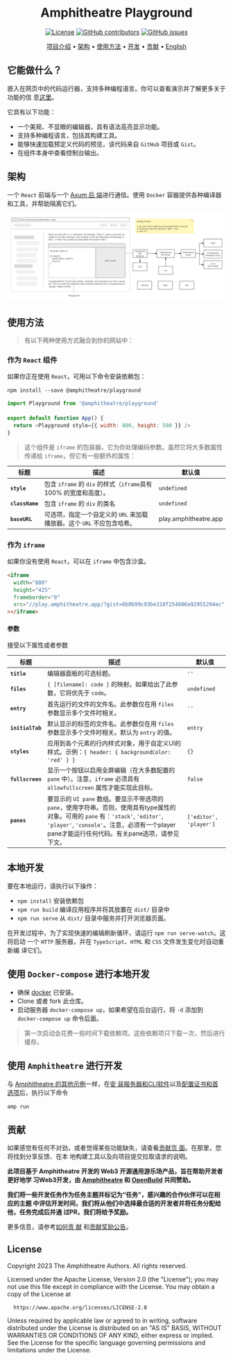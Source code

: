 <div align="center">

# Amphitheatre Playground

[![License](https://img.shields.io/github/license/amphitheatre-app/playground)](https://github.com/amphitheatre-app/playground/blob/master/LICENSE)
[![GitHub
contributors](https://img.shields.io/github/contributors/amphitheatre-app/playground)](https://github.com/amphitheatre-app/playground/graphs/contributors)
[![GitHub
issues](https://img.shields.io/github/issues/amphitheatre-app/playground)](https://github.com/amphitheatre-app/playground/issues)

[项目介绍](#它能做什么) •
[架构](#架构) •
[使用方法](#使用方法) •
[开发](#本地开发) •
[贡献](#贡献) •
[English](README.md)

</div>

## 它能做什么？

嵌入在网页中的代码运行器，支持多种编程语言。你可以查看演示并了解更多关于功能的信
息[这里](https://play.amphitheatre.app)。

它具有以下功能：

- 一个美观、不显眼的编辑器，具有语法高亮显示功能。
- 支持多种编程语言，包括其构建工具。
- 能够快速加载预定义代码的预览，该代码来自 `GitHub` 项目或 `Gist`。
- 在组件本身中查看控制台输出。


## 架构

一个 `React` 前端与一个 [Axum 后
端](https://github.com/amphitheatre-app/playground-api)进行通信。使用 `Docker`
容器提供各种编译器和工具，并帮助隔离它们。

![Playground Architecture](./docs/images/architecture.jpg)

## 使用方法

> 有以下两种使用方式融合到你的网站中：

### 作为 `React` 组件

如果你正在使用 `React`，可用以下命令安装依赖包：

```shell
npm install --save @amphitheatre/playground
```

```javascript
import Playground from '@amphitheatre/playground'

export default function App() {
  return <Playground style={{ width: 800, height: 500 }} />
}
```

> 这个组件是 `iframe` 的包装器，它为你处理编码参数。虽然它将大多数属性传递给
> `iframe`，但它有一些额外的属性：


| 标题 | 描述  | 默认值 |
| --------------- | ------------------------------------------------------------ | --------------------- |
| **`style`**     | 包含 `iframe` 的 `div` 的样式（`iframe`具有 100% 的宽度和高度）。 | `undefined`           |
| **`className`** | 包含 `iframe` 的 `div` 的类名         | `undefined`           |
| **`baseURL`**   | 可选项，指定一个自定义的 `URL` 来加载播放器。这个 `URL` 不应包含哈希。 | play.amphitheatre.app |

### 作为 `iframe`

如果你没有使用 `React`，可以在 `iframe` 中包含沙盒。

```html
<iframe
  width="880"
  height="425"
  frameborder="0"
  src="//play.amphitheatre.app/?gist=6b8b99c93be318f254606a92955294ec"
></iframe>
```

#### 参数

接受以下属性或者参数

| 标题 | 描述  | 默认值 |
| ---------------- | ------------------------------------------------------------ | ---------------------- |
| **`title`**      | 编辑器面板的可选标题。                     | `''`                   |
| **`files`**      | `{ [filename]: code }` 的映射。如果给出了此参数，它将优先于 `code`。 | `undefined`            |
| **`entry`**      | 首先运行的文件的文件名。此参数仅在用 `files` 参数显示多个文件时相关。 | `''`                   |
| **`initialTab`** | 默认显示的标签的文件名。此参数仅在用 `files` 参数显示多个文件时相关。默认为 `entry` 的值。| `entry`                |
| **`styles`**     | 应用到各个元素的行内样式对象，用于自定义UI的样式。示例：`{ header: { backgroundColor: 'red' } }` | `{}`                   |
| **`fullscreen`** | 显示一个按钮以启用全屏编辑（在大多数配置的 `pane` 中）。注意，`iframe` 必须具有 `allowfullscreen` 属性才能实现此目标。 | `false`                |
| **`panes`**      | 要显示的 `UI pane` 数组。要显示不带选项的 `pane`，使用字符串。否则，使用具有type属性的对象。可用的 `pane` 有：`'stack'`, `'editor'`, `'player'`, `'console'`。注意，必须有一个player pane才能运行任何代码。有关pane选项，请参见下文。 | `['editor', 'player']` |

## 本地开发

要在本地运行，请执行以下操作：

- `npm install` 安装依赖包
- `npm run build` 编译应用程序并将其放置在 `dist/` 目录中
- `npm run serve` 从 `dist/` 目录中服务并打开浏览器页面。


在开发过程中，为了实现快速的编辑刷新循环，请运行 `npm run serve-watch`。这将启动
一个 `HTTP` 服务器，并在 `TypeScript`、`HTML` 和 `CSS` 文件发生变化时自动重新编
译它们。

## 使用 `Docker-compose` 进行本地开发

- 确保 [docker](https://docs.docker.com/get-docker/) 已安装。
- Clone 或者 fork 此仓库。
- 启动服务器 `docker-compose up`，如果希望在后台运行，将 `-d` 添加到
  `docker-compose up` 命令后面。

> 第一次启动会花费一些时间下载依赖项。这些依赖项只下载一次，然后进行缓存。

## 使用 `Amphitheatre` 进行开发

与 [Amphitheatre 的其他示例](https://docs.amphitheatre.app/examples/)一样，在[安
装服务器和CLI软件](https://docs.amphitheatre.app/installation/)以及[配置证书和首
选项](https://docs.amphitheatre.app/getting-started/initialize/)后，执行以下命令

```bash
amp run
```

## 贡献

如果感觉有任何不对劲，或者觉得某些功能缺失，请查看[贡献页
面](https://docs.amphitheatre.app/contributing/)。在那里，您将找到分享反馈、在本
地构建工具以及向项目提交拉取请求的说明。

**此项目基于 Amphitheatre 开发的 Web3 开源通用游乐场产品，旨在帮助开发者更好地学
习Web3开发，由 [Amphitheatre](https://amphitheatre.app/) 和
[OpenBuild](https://openbuild.xyz) 共同赞助。**

**我们将一些开发任务作为任务主题并标记为“任务”，感兴趣的合作伙伴可以在相应的主题
中评估开发时间，我们将从他们中选择最合适的开发者并将任务分配给他，任务完成后并通
过PR，我们将给予奖励。**

更多信息，请参考[如何贡
献](https://github.com/amphitheatre-app/playground/blob/master/docs/how_to_contribute.zh-CN.md)
和[贡献奖励公告](https://github.com/amphitheatre-app/playground/issues/4)。

## License

Copyright 2023 The Amphitheatre Authors. All rights reserved.

Licensed under the Apache License, Version 2.0 (the "License"); you may not use
this file except in compliance with the License. You may obtain a copy of the
License at

      https://www.apache.org/licenses/LICENSE-2.0

Unless required by applicable law or agreed to in writing, software distributed
under the License is distributed on an "AS IS" BASIS, WITHOUT WARRANTIES OR
CONDITIONS OF ANY KIND, either express or implied. See the License for the
specific language governing permissions and limitations under the License.
